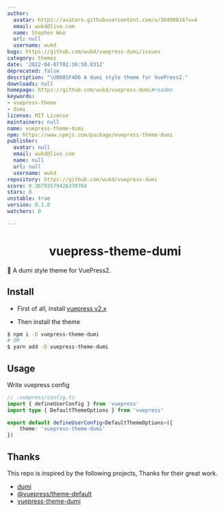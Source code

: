 ```yaml
---
author:
  avatar: https://avatars.githubusercontent.com/u/30490814?v=4
  email: wukd@live.com
  name: Stephen Woo
  url: null
  username: wukd
bugs: https://github.com/wukd/vuepress-dumi/issues
category: themes
date: '2022-04-07T02:36:58.831Z'
deprecated: false
description: "\U0001F4D6 A dumi style theme for VuePress2."
downloads: null
homepage: https://github.com/wukd/vuepress-dumi#readme
keywords:
- vuepress-theme
- dumi
license: MIT License
maintainers: null
name: vuepress-theme-dumi
npm: https://www.npmjs.com/package/vuepress-theme-dumi
publisher:
  avatar: null
  email: wukd@live.com
  name: null
  url: null
  username: wukd
repository: https://github.com/wukd/vuepress-dumi
score: 0.36793579426370704
stars: 0
unstable: true
version: 0.1.0
watchers: 0

---
```


<h1 align="center">vuepress-theme-dumi</h1>

📖 A dumi style theme for VuePress2.


## Install

* First of all, install [vuepress v2.x](https://github.com/vuepress/vuepress-next)

* Then install the theme

```bash
$ npm i -D vuepress-theme-dumi
# OR
$ yarn add -D vuepress-theme-dumi
```

## Usage
Write vuepress config

```ts
// .vuepress/config.ts
import { defineUserConfig } from 'vuepress'
import type { DefaultThemeOptions } from 'vuepress'

export default defineUserConfig<DefaultThemeOptions>({
    theme: 'vuepress-theme-dumi'
})
```

## Thanks

This repo is inspired by the following projects, Thanks for their great work.

- [dumi](https://github.com/umijs/dumi)
- [@vuepress/theme-default](https://github.com/vuepress/vuepress-next/tree/main/packages/%40vuepress/theme-default)
- [vuepress-theme-dumi](https://github.com/OrekiSH/vuepress-dumi)